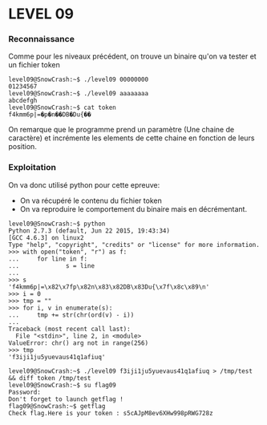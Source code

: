 # LEVEL 09

### Reconnaissance

Comme pour les niveaux précédent, on trouve un binaire qu'on va tester et un fichier token

```
level09@SnowCrash:~$ ./level09 00000000
01234567
level09@SnowCrash:~$ ./level09 aaaaaaaa
abcdefgh
level09@SnowCrash:~$ cat token 
f4kmm6p|=�p�n��DB�Du{��
```
On remarque que le programme prend un paramètre (Une chaine de caractère) et incrémente les elements de cette chaine en fonction de leurs position.

### Exploitation

On va donc utilisé python pour cette epreuve:
- On va récupéré le contenu du fichier token
- On va reproduire le comportement du binaire mais en décrémentant.

```
level09@SnowCrash:~$ python
Python 2.7.3 (default, Jun 22 2015, 19:43:34) 
[GCC 4.6.3] on linux2
Type "help", "copyright", "credits" or "license" for more information.
>>> with open("token", "r") as f:
...     for line in f:
...             s = line
... 
>>> s
'f4kmm6p|=\x82\x7fp\x82n\x83\x82DB\x83Du{\x7f\x8c\x89\n'
>>> i = 0
>>> tmp = ""
>>> for i, v in enumerate(s):
...     tmp += str(chr(ord(v) - i))
... 
Traceback (most recent call last):
  File "<stdin>", line 2, in <module>
ValueError: chr() arg not in range(256)
>>> tmp
'f3iji1ju5yuevaus41q1afiuq'

level09@SnowCrash:~$ ./level09 f3iji1ju5yuevaus41q1afiuq > /tmp/test && diff token /tmp/test
level09@SnowCrash:~$ su flag09
Password: 
Don't forget to launch getflag !
flag09@SnowCrash:~$ getflag
Check flag.Here is your token : s5cAJpM8ev6XHw998pRWG728z
```
